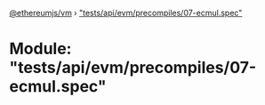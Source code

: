 [@ethereumjs/vm](../README.md) › ["tests/api/evm/precompiles/07-ecmul.spec"](_tests_api_evm_precompiles_07_ecmul_spec_.md)

# Module: "tests/api/evm/precompiles/07-ecmul.spec"


